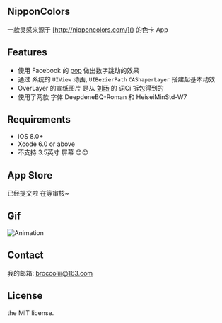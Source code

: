
## NipponColors
 一款灵感来源于 [http://nipponcolors.com/]() 的色卡 App
## Features

* 使用 Facebook 的 [pop](https://github.com/facebook/pop) 做出数字跳动的效果
* 通过 系统的 ```UIView``` 动画, ```UIBezierPath``` ```CAShaperLayer```  搭建起基本动效
* OverLayer 的宣纸图片 是从 [刘旸](http://weibo.com/sevear?nick=sevear&noscale_head=1#_0) 的 词Ci 拆包得到的
* 使用了两款 字体 DeepdeneBQ-Roman 和 HeiseiMinStd-W7 

## Requirements

* iOS 8.0+
* Xcode 6.0 or above
* 不支持 3.5英寸 屏幕 😊😊

## App Store

已经提交啦 在等审核~

## Gif
![Animation](Gif/Color.gif)

## Contact

我的邮箱: broccoliii@163.com

## License

the MIT license. 
